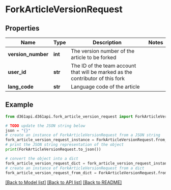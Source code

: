 # ForkArticleVersionRequest


## Properties

Name | Type | Description | Notes
------------ | ------------- | ------------- | -------------
**version_number** | **int** | The version number of the article to be forked | 
**user_id** | **str** | The ID of the team account that will be marked as the contributor of this fork | 
**lang_code** | **str** | Language code of the article | 

## Example

```python
from d361api.d361api.fork_article_version_request import ForkArticleVersionRequest

# TODO update the JSON string below
json = "{}"
# create an instance of ForkArticleVersionRequest from a JSON string
fork_article_version_request_instance = ForkArticleVersionRequest.from_json(json)
# print the JSON string representation of the object
print(ForkArticleVersionRequest.to_json())

# convert the object into a dict
fork_article_version_request_dict = fork_article_version_request_instance.to_dict()
# create an instance of ForkArticleVersionRequest from a dict
fork_article_version_request_from_dict = ForkArticleVersionRequest.from_dict(fork_article_version_request_dict)
```
[[Back to Model list]](../README.md#documentation-for-models) [[Back to API list]](../README.md#documentation-for-api-endpoints) [[Back to README]](../README.md)


